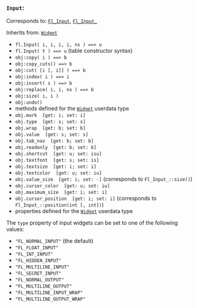 ### `Input`:

Corresponds to:
[`Fl_Input`](http://www.fltk.org/doc-1.3/classFl__Input.html),
[`Fl_Input_`](http://www.fltk.org/doc-1.3/classFl__Input__.html)

Inherits from:
[`Widget`](Widget)

*   `fl.Input( i, i, i, i, ns ) ==> u`
*   `fl.Input( t ) ==> u` (table constructor syntax)
*   `obj:copy( i ) ==> b`
*   `obj:copy_cuts() ==> b`
*   `obj:cut( [i [, i]] ) ==> b`
*   `obj:index( i ) ==> i`
*   `obj:insert( s ) ==> b`
*   `obj:replace( i, i, ns ) ==> b`
*   `obj:size( i, i )`
*   `obj:undo()`
*   methods defined for the [`Widget`](Widget) userdata type
*   `obj.mark  [get: i; set: i]`
*   `obj.type  [get: s; set: s]`
*   `obj.wrap  [get: b; set: b]`
*   `obj.value  [get: s; set: s]`
*   `obj.tab_nav  [get: b; set: b]`
*   `obj.readonly  [get: b; set: b]`
*   `obj.shortcut  [get: u; set: isu]`
*   `obj.textfont  [get: s; set: is]`
*   `obj.textsize  [get: i; set: i]`
*   `obj.textcolor  [get: u; set: iu]`
*   `obj.value_size  [get: i; set: -]` (corresponds to
    `Fl_Input_::size()`)
*   `obj.cursor_color  [get: u; set: iu]`
*   `obj.maximum_size  [get: i; set: i]`
*   `obj.cursor_position  [get: i; set: i]` (corresponds to
    `Fl_Input_::position(int [, int])`)
*   properties defined for the [`Widget`](Widget) userdata type

The `type` property of input widgets can be set to one of the
following values:

*   `"FL_NORMAL_INPUT"` (the default)
*   `"FL_FLOAT_INPUT"`
*   `"FL_INT_INPUT"`
*   `"FL_HIDDEN_INPUT"`
*   `"FL_MULTILINE_INPUT"`
*   `"FL_SECRET_INPUT"`
*   `"FL_NORMAL_OUTPUT"`
*   `"FL_MULTILINE_OUTPUT"`
*   `"FL_MULTILINE_INPUT_WRAP"`
*   `"FL_MULTILINE_OUTPUT_WRAP"`

